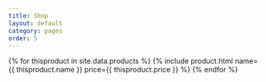 ```yaml
---
title: Shop
layout: default
category: pages
order: 5
---
```


{% for thisproduct in site.data.products %}
{% include product.html name={{ thisproduct.name }} price={{ thisproduct.price }} %}
{% endfor %}
